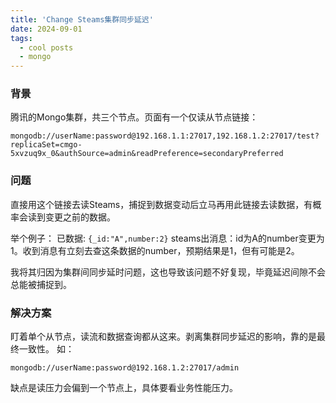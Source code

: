 ```yaml
---
title: 'Change Steams集群同步延迟'
date: 2024-09-01
tags:
  - cool posts
  - mongo
---
```


### 背景
腾讯的Mongo集群，共三个节点。页面有一个仅读从节点链接：
```
mongodb://userName:password@192.168.1.1:27017,192.168.1.2:27017/test?replicaSet=cmgo-5xvzuq9x_0&authSource=admin&readPreference=secondaryPreferred
```

### 问题
直接用这个链接去读Steams，捕捉到数据变动后立马再用此链接去读数据，有概率会读到变更之前的数据。

 举个例子：
 已数据: `{_id:"A",number:2}`
 steams出消息：id为A的number变更为1。收到消息有立刻去查这条数据的number，预期结果是1，但有可能是2。

我将其归因为集群间同步延时问题，这也导致该问题不好复现，毕竟延迟间隙不会总能被捕捉到。

### 解决方案
盯着单个从节点，读流和数据查询都从这来。剥离集群同步延迟的影响，靠的是最终一致性。
如：
```
mongodb://userName:password@192.168.1.2:27017/admin
```
缺点是读压力会偏到一个节点上，具体要看业务性能压力。
